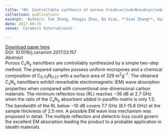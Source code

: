 ```yaml
---
title: "#9. Controllable synthesis of porous C<sub>x</sub>N<sub>y</sub> nanofibers with enhanced electromagnetic wave absorption property"
collection: publications
excerpt: 'Authors: Tao Zhang, Pengyu Zhou, Bo Xiao, **Jian Zhang**, Guangwu Wen, Bo Zhong, Long Xia'
date: 2017-08-15
venue: 'Ceramics International'

---
```



[Download paper here](https://doi.org/10.1016/j.ceramint.2017.03.157)      
DOI: 10.1016/j.ceramint.2017.03.157       
*Abstract*       
Porous C<sub>x</sub>N<sub>y</sub> nanofibers are controllably synthesized by a simple two-step method. The prepared samples possess uniform micropores and a chemical composition of C<sub>0.73</sub>N<sub>0.27</sub> with a surface area of 329 m<sup>2</sup>g<sup>−1</sup>. The obtained C<sub>x</sub>N<sub>y</sub> nanofibers exhibit remarkable electromagnetic (EM) wave absorption properties when compared with conventional one-dimensional carbon materials. The minimum reflection loss (RL) reaches −36 dB at 2.7 GHz when the ratio of the C<sub>x</sub>N<sub>y</sub> absorbent added in paraffin matrix is only 1:3. The bandwidth of the RL below −10 dB covers 7.7 GHz (8.1–15.8 GHz) at the sample thickness of 2.5 mm. A possible EM wave loss mechanism was proposed in detail. The multiple reflection and dielectric loss could govern the excellent EM absorption leading the product to a probable application in stealth materials.
